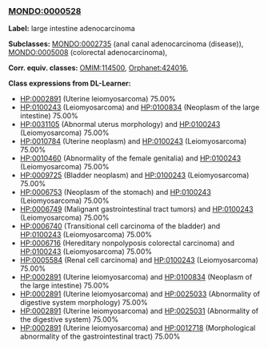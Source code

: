 
### [MONDO:0000528](http://purl.obolibrary.org/obo/MONDO_0000528)
**Label:** large intestine adenocarcinoma

**Subclasses:** [MONDO:0002735](http://purl.obolibrary.org/obo/MONDO_0002735) (anal canal adenocarcinoma (disease)), [MONDO:0005008](http://purl.obolibrary.org/obo/MONDO_0005008) (colorectal adenocarcinoma), 

**Corr. equiv. classes:** [OMIM:114500](http://purl.obolibrary.org/obo/OMIM_114500), [Orphanet:424016](http://www.orpha.net/ORDO/Orphanet_424016), 

**Class expressions from DL-Learner:**

- [HP:0002891](http://purl.obolibrary.org/obo/HP_0002891) (Uterine leiomyosarcoma) 75.00%
- [HP:0100243](http://purl.obolibrary.org/obo/HP_0100243) (Leiomyosarcoma) and [HP:0100834](http://purl.obolibrary.org/obo/HP_0100834) (Neoplasm of the large intestine) 75.00%
- [HP:0031105](http://purl.obolibrary.org/obo/HP_0031105) (Abnormal uterus morphology) and [HP:0100243](http://purl.obolibrary.org/obo/HP_0100243) (Leiomyosarcoma) 75.00%
- [HP:0010784](http://purl.obolibrary.org/obo/HP_0010784) (Uterine neoplasm) and [HP:0100243](http://purl.obolibrary.org/obo/HP_0100243) (Leiomyosarcoma) 75.00%
- [HP:0010460](http://purl.obolibrary.org/obo/HP_0010460) (Abnormality of the female genitalia) and [HP:0100243](http://purl.obolibrary.org/obo/HP_0100243) (Leiomyosarcoma) 75.00%
- [HP:0009725](http://purl.obolibrary.org/obo/HP_0009725) (Bladder neoplasm) and [HP:0100243](http://purl.obolibrary.org/obo/HP_0100243) (Leiomyosarcoma) 75.00%
- [HP:0006753](http://purl.obolibrary.org/obo/HP_0006753) (Neoplasm of the stomach) and [HP:0100243](http://purl.obolibrary.org/obo/HP_0100243) (Leiomyosarcoma) 75.00%
- [HP:0006749](http://purl.obolibrary.org/obo/HP_0006749) (Malignant gastrointestinal tract tumors) and [HP:0100243](http://purl.obolibrary.org/obo/HP_0100243) (Leiomyosarcoma) 75.00%
- [HP:0006740](http://purl.obolibrary.org/obo/HP_0006740) (Transitional cell carcinoma of the bladder) and [HP:0100243](http://purl.obolibrary.org/obo/HP_0100243) (Leiomyosarcoma) 75.00%
- [HP:0006716](http://purl.obolibrary.org/obo/HP_0006716) (Hereditary nonpolyposis colorectal carcinoma) and [HP:0100243](http://purl.obolibrary.org/obo/HP_0100243) (Leiomyosarcoma) 75.00%
- [HP:0005584](http://purl.obolibrary.org/obo/HP_0005584) (Renal cell carcinoma) and [HP:0100243](http://purl.obolibrary.org/obo/HP_0100243) (Leiomyosarcoma) 75.00%
- [HP:0002891](http://purl.obolibrary.org/obo/HP_0002891) (Uterine leiomyosarcoma) and [HP:0100834](http://purl.obolibrary.org/obo/HP_0100834) (Neoplasm of the large intestine) 75.00%
- [HP:0002891](http://purl.obolibrary.org/obo/HP_0002891) (Uterine leiomyosarcoma) and [HP:0025033](http://purl.obolibrary.org/obo/HP_0025033) (Abnormality of digestive system morphology) 75.00%
- [HP:0002891](http://purl.obolibrary.org/obo/HP_0002891) (Uterine leiomyosarcoma) and [HP:0025031](http://purl.obolibrary.org/obo/HP_0025031) (Abnormality of the digestive system) 75.00%
- [HP:0002891](http://purl.obolibrary.org/obo/HP_0002891) (Uterine leiomyosarcoma) and [HP:0012718](http://purl.obolibrary.org/obo/HP_0012718) (Morphological abnormality of the gastrointestinal tract) 75.00%


